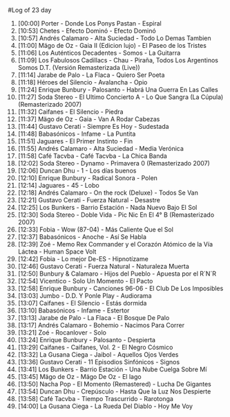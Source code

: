 #Log of 23 day

1. [00:00] Porter - Donde Los Ponys Pastan - Espiral
1. [10:53] Chetes - Efecto Dominó - Efecto Dominó
1. [10:57] Andrés Calamaro - Alta Suciedad - Todo Lo Demas Tambien
1. [11:00] Mägo de Oz - Gaia II (Edicion lujo) - El Paseo de los Tristes
1. [11:06] Los Auténticos Decadentes - Somos - La Guitarra
1. [11:09] Los Fabulosos Cadillacs - Chau - Piraña, Todos Los Argentinos Somos D.T. (Versión Remasterizada (Live))
1. [11:14] Jarabe de Palo - La Flaca - Quiero Ser Poeta
1. [11:18] Héroes del Silencio - Avalancha - Opio
1. [11:24] Enrique Bunbury - Palosanto - Habrá Una Guerra En Las Calles
1. [11:27] Soda Stereo - El Ultimo Concierto A - Lo Que Sangra (La Cúpula) (Remasterizado 2007)
1. [11:32] Caifanes - El Silencio - Piedra
1. [11:37] Mägo de Oz - Gaia - Van A Rodar Cabezas
1. [11:44] Gustavo Cerati - Siempre Es Hoy - Sudestada
1. [11:48] Babasónicos - Infame - La Puntita
1. [11:51] Jaguares - El Primer Instinto - Fin
1. [11:55] Andrés Calamaro - Alta Suciedad - Media Verónica
1. [11:58] Café Tacvba - Café Tacvba - La Chica Banda
1. [12:02] Soda Stereo - Dynamo - Primavera 0 (Remasterizado 2007)
1. [12:06] Duncan Dhu - 1 - Los días buenos
1. [12:10] Enrique Bunbury - Radical Sonora - Polen
1. [12:14] Jaguares - 45 - Lobo
1. [12:18] Andrés Calamaro - On the rock (Deluxe) - Todos Se Van
1. [12:21] Gustavo Cerati - Fuerza Natural - Desastre
1. [12:25] Los Bunkers - Barrio Estación - Nada Nuevo Bajo El Sol
1. [12:30] Soda Stereo - Doble Vida - Pic Nic En El 4° B (Remasterizado 2007)
1. [12:33] Fobia - Wow (87-04) - Más Caliente Que el Sol
1. [12:37] Babasónicos - Anoche - Así Se Habla
1. [12:39] Zoé - Memo Rex Commander y el Corazón Atómico de la Vía Láctea - Human Space Volt
1. [12:42] Fobia - Lo mejor De-ES - Hipnotízame
1. [12:46] Gustavo Cerati - Fuerza Natural - Naturaleza Muerta
1. [12:50] Bunbury & Calamaro - Hijos del Pueblo - Apuesta por el R´N´R
1. [12:54] Vicentico - Solo Un Momento - El Pacto
1. [12:58] Enrique Bunbury - Canciones 96-06 - El Club De Los Imposibles
1. [13:03] Jumbo - D.D. Y Ponle Play - Audiorama
1. [13:07] Caifanes - El Silencio - Estás dormida
1. [13:10] Babasónicos - Infame - Estertor
1. [13:13] Jarabe de Palo - La Flaca - El Bosque De Palo
1. [13:17] Andrés Calamaro - Bohemio - Nacimos Para Correr
1. [13:21] Zoé - Rocanlover - Solo
1. [13:24] Enrique Bunbury - Palosanto - Despierta
1. [13:29] Caifanes - Caifanes, Vol. 2 - El Negro Cósmico
1. [13:32] La Gusana Ciega - Jaibol - Aquellos Ojos Verdes
1. [13:36] Gustavo Cerati - 11 Episodios Sinfónicos - Signos
1. [13:41] Los Bunkers - Barrio Estación - Una Nube Cuelga Sobre Mí
1. [13:45] Mägo de Oz - Mägo De Oz - El lago
1. [13:50] Nacha Pop - El Momento (Remastered) - Lucha De Gigantes
1. [13:54] Duncan Dhu - Crepúsculo - Hasta Que la Luz Nos Despierte
1. [13:58] Café Tacvba - Tiempo Trascurrido - Rarotonga
1. [14:00] La Gusana Ciega - La Rueda Del Diablo - Hoy Me Voy
